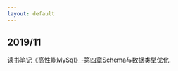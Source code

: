 ```yaml
---
layout: default
---
```


## 2019/11
[读书笔记《高性能MySql》-第四章Schema与数据类型优化](./docs/high-performance-mysql-chapter4.html).
